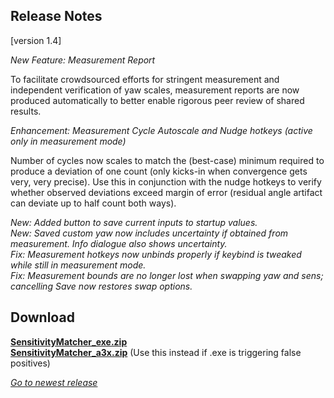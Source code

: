 ## Release Notes

[version 1.4]

_New Feature: Measurement Report_

To facilitate crowdsourced efforts for stringent measurement and independent verification of yaw scales, measurement reports are now produced automatically to better enable rigorous peer review of shared results.

_Enhancement: Measurement Cycle Autoscale and Nudge hotkeys (active only in measurement mode)_

Number of cycles now scales to match the (best-case) minimum required to produce a deviation of one count (only kicks-in when convergence gets very, very precise). Use this in conjunction with the nudge hotkeys to verify whether observed deviations exceed margin of error (residual angle artifact can deviate up to half count both ways).

_New: Added button to save current inputs to startup values._ \
_New: Saved custom yaw now includes uncertainty if obtained from measurement. Info dialogue also shows uncertainty._ \
_Fix:  Measurement hotkeys now unbinds properly if keybind is tweaked while still in measurement mode._ \
_Fix:  Measurement bounds are no longer lost when swapping yaw and sens; cancelling Save now restores swap options._

## Download

[**SensitivityMatcher_exe.zip**](https://github.com/KovaaK/SensitivityMatcher/releases/download/1.4/SensitivityMatcher_exe.zip) \
[**SensitivityMatcher_a3x.zip**](https://github.com/KovaaK/SensitivityMatcher/releases/download/1.4/SensitivityMatcher_a3x.zip) (Use this instead if .exe is triggering false positives)

[_Go to newest release_](https://github.com/KovaaK/SensitivityMatcher/releases/latest)
